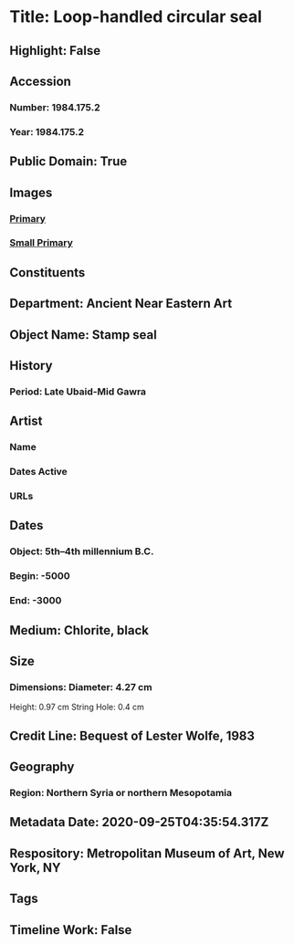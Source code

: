 # Title: Loop-handled circular seal
## Highlight: False
## Accession
### Number: 1984.175.2
### Year: 1984.175.2
## Public Domain: True
## Images
### [Primary](https://images.metmuseum.org/CRDImages/an/original/SS1984_175_2.jpg)
### [Small Primary](https://images.metmuseum.org/CRDImages/an/web-large/SS1984_175_2.jpg)
## Constituents
## Department: Ancient Near Eastern Art
## Object Name: Stamp seal
## History
### Period: Late Ubaid-Mid Gawra
## Artist
### Name
### Dates Active
### URLs
## Dates
### Object: 5th–4th millennium B.C.
### Begin: -5000
### End: -3000
## Medium: Chlorite, black
## Size
### Dimensions: Diameter: 4.27 cm
Height: 0.97 cm
String Hole: 0.4 cm
## Credit Line: Bequest of Lester Wolfe, 1983
## Geography
### Region: Northern Syria or northern Mesopotamia
## Metadata Date: 2020-09-25T04:35:54.317Z
## Respository: Metropolitan Museum of Art, New York, NY
## Tags
## Timeline Work: False